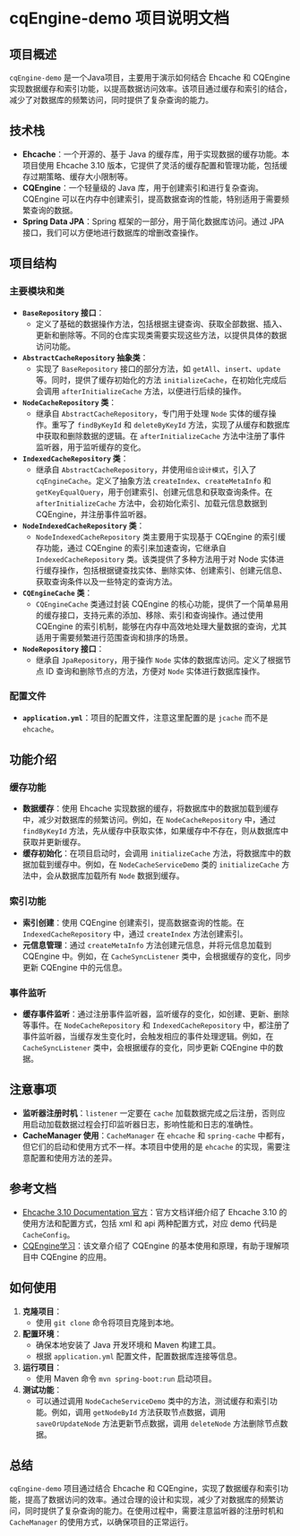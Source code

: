 # cqEngine-demo 项目说明文档

## 项目概述
`cqEngine-demo` 是一个Java项目，主要用于演示如何结合 Ehcache 和 CQEngine 实现数据缓存和索引功能，以提高数据访问效率。该项目通过缓存和索引的结合，减少了对数据库的频繁访问，同时提供了复杂查询的能力。

## 技术栈
- **Ehcache**：一个开源的、基于 Java 的缓存库，用于实现数据的缓存功能。本项目使用 Ehcache 3.10 版本，它提供了灵活的缓存配置和管理功能，包括缓存过期策略、缓存大小限制等。
- **CQEngine**：一个轻量级的 Java 库，用于创建索引和进行复杂查询。CQEngine 可以在内存中创建索引，提高数据查询的性能，特别适用于需要频繁查询的数据。
- **Spring Data JPA**：Spring 框架的一部分，用于简化数据库访问。通过 JPA 接口，我们可以方便地进行数据库的增删改查操作。

## 项目结构
### 主要模块和类
- **`BaseRepository` 接口**：
    - 定义了基础的数据操作方法，包括根据主键查询、获取全部数据、插入、更新和删除等。不同的仓库实现类需要实现这些方法，以提供具体的数据访问功能。
- **`AbstractCacheRepository` 抽象类**：
    - 实现了 `BaseRepository` 接口的部分方法，如 `getAll`、`insert`、`update` 等。同时，提供了缓存初始化的方法 `initializeCache`，在初始化完成后会调用 `afterInitializeCache` 方法，以便进行后续的操作。
- **`NodeCacheRepository` 类**：
    - 继承自 `AbstractCacheRepository`，专门用于处理 `Node` 实体的缓存操作。重写了 `findByKeyId` 和 `deleteByKeyId` 方法，实现了从缓存和数据库中获取和删除数据的逻辑。在 `afterInitializeCache` 方法中注册了事件监听器，用于监听缓存的变化。
- **`IndexedCacheRepository` 类**：
    - 继承自 `AbstractCacheRepository`，并使用`组合设计模式`，引入了 `cqEngineCache`。定义了抽象方法 `createIndex`、`createMetaInfo` 和 `getKeyEqualQuery`，用于创建索引、创建元信息和获取查询条件。在 `afterInitializeCache` 方法中，会初始化索引、加载元信息数据到 CQEngine，并注册事件监听器。
- **`NodeIndexedCacheRepository` 类**：
    - `NodeIndexedCacheRepository` 类主要用于实现基于 CQEngine 的索引缓存功能，通过 CQEngine 的索引来加速查询，它继承自 `IndexedCacheRepository` 类。该类提供了多种方法用于对 Node 实体进行缓存操作，包括根据键查找实体、删除实体、创建索引、创建元信息、获取查询条件以及一些特定的查询方法。
- **`CQEngineCache` 类**：
    - `CQEngineCache` 类通过封装 CQEngine 的核心功能，提供了一个简单易用的缓存接口，支持元素的添加、移除、索引和查询操作。通过使用 CQEngine 的索引机制，能够在内存中高效地处理大量数据的查询，尤其适用于需要频繁进行范围查询和排序的场景。
- **`NodeRepository` 接口**：
    - 继承自 `JpaRepository`，用于操作 `Node` 实体的数据库访问。定义了根据节点 ID 查询和删除节点的方法，方便对 `Node` 实体进行数据库操作。

### 配置文件
- **`application.yml`**：项目的配置文件，注意这里配置的是 `jcache` 而不是 `ehcache`。

## 功能介绍
### 缓存功能
- **数据缓存**：使用 Ehcache 实现数据的缓存，将数据库中的数据加载到缓存中，减少对数据库的频繁访问。例如，在 `NodeCacheRepository` 中，通过 `findByKeyId` 方法，先从缓存中获取实体，如果缓存中不存在，则从数据库中获取并更新缓存。
- **缓存初始化**：在项目启动时，会调用 `initializeCache` 方法，将数据库中的数据加载到缓存中。例如，在 `NodeCacheServiceDemo` 类的 `initializeCache` 方法中，会从数据库加载所有 `Node` 数据到缓存。

### 索引功能
- **索引创建**：使用 CQEngine 创建索引，提高数据查询的性能。在 `IndexedCacheRepository` 中，通过 `createIndex` 方法创建索引。
- **元信息管理**：通过 `createMetaInfo` 方法创建元信息，并将元信息加载到 CQEngine 中。例如，在 `CacheSyncListener` 类中，会根据缓存的变化，同步更新 CQEngine 中的元信息。

### 事件监听
- **缓存事件监听**：通过注册事件监听器，监听缓存的变化，如创建、更新、删除等事件。在 `NodeCacheRepository` 和 `IndexedCacheRepository` 中，都注册了事件监听器，当缓存发生变化时，会触发相应的事件处理逻辑。例如，在 `CacheSyncListener` 类中，会根据缓存的变化，同步更新 CQEngine 中的数据。

## 注意事项
- **监听器注册时机**：`listener` 一定要在 `cache` 加载数据完成之后注册，否则应用启动加载数据过程会打印监听器日志，影响性能和日志的准确性。
- **CacheManager 使用**：`CacheManager` 在 `ehcache` 和 `spring-cache` 中都有，但它们的启动和使用方式不一样。本项目中使用的是 `ehcache` 的实现，需要注意配置和使用方法的差异。

## 参考文档
- [Ehcache 3.10 Documentation 官方](https://www.ehcache.org/documentation/3.10/getting-started.html)：官方文档详细介绍了 Ehcache 3.10 的使用方法和配置方式，包括 xml 和 api 两种配置方式，对应 demo 代码是 `CacheConfig`。
- [CQEngine学习](https://blog.csdn.net/baichoufei90/article/details/83744909)：该文章介绍了 CQEngine 的基本使用和原理，有助于理解项目中 CQEngine 的应用。

## 如何使用
1. **克隆项目**：
    - 使用 `git clone` 命令将项目克隆到本地。
2. **配置环境**：
    - 确保本地安装了 Java 开发环境和 Maven 构建工具。
    - 根据 `application.yml` 配置文件，配置数据库连接等信息。
3. **运行项目**：
    - 使用 Maven 命令 `mvn spring-boot:run` 启动项目。
4. **测试功能**：
    - 可以通过调用 `NodeCacheServiceDemo` 类中的方法，测试缓存和索引功能。例如，调用 `getNodeById` 方法获取节点数据，调用 `saveOrUpdateNode` 方法更新节点数据，调用 `deleteNode` 方法删除节点数据。

## 总结
`cqEngine-demo` 项目通过结合 Ehcache 和 CQEngine，实现了数据缓存和索引功能，提高了数据访问的效率。通过合理的设计和实现，减少了对数据库的频繁访问，同时提供了复杂查询的能力。在使用过程中，需要注意监听器的注册时机和 `CacheManager` 的使用方式，以确保项目的正常运行。